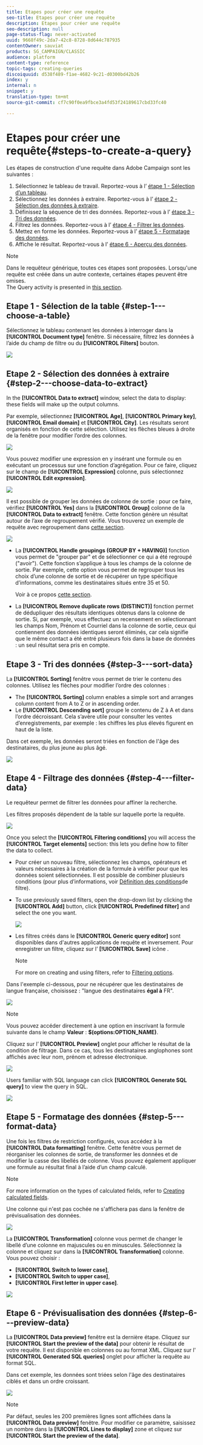 ```yaml
---
title: Etapes pour créer une requête
seo-title: Etapes pour créer une requête
description: Etapes pour créer une requête
seo-description: null
page-status-flag: never-activated
uuid: 9668f49c-2da7-42c8-8728-8d644c787935
contentOwner: sauviat
products: SG_CAMPAIGN/CLASSIC
audience: platform
content-type: reference
topic-tags: creating-queries
discoiquuid: d538f489-f1ae-4682-9c21-d0300bd42b26
index: y
internal: n
snippet: y
translation-type: tm+mt
source-git-commit: cf7c90f0ea9fbce3a4fd53f24189617cbd33fc40

---
```



# Etapes pour créer une requête{#steps-to-create-a-query}

Les étapes de construction d&#39;une requête dans Adobe Campaign sont les suivantes :

1. Sélectionnez le tableau de travail. Reportez-vous à l’ [étape 1 - Sélection d’un tableau](#step-1---choose-a-table).
1. Sélectionnez les données à extraire. Reportez-vous à l’ [étape 2 - Sélection des données à extraire](#step-2---choose-data-to-extract).
1. Définissez la séquence de tri des données. Reportez-vous à l’ [étape 3 - Tri des données](#step-3---sort-data).
1. Filtrez les données. Reportez-vous à l’ [étape 4 - Filtrer les données](#step-4---filter-data).
1. Mettez en forme les données. Reportez-vous à l’ [étape 5 - Formatage des données](#step-5---format-data).
1. Affiche le résultat. Reportez-vous à l’ [étape 6 - Aperçu des données](#step-6---preview-data).

>[!NOTE]
>
>Dans le requêteur générique, toutes ces étapes sont proposées. Lorsqu&#39;une requête est créée dans un autre contexte, certaines étapes peuvent être omises.\
>The Query activity is presented in [this section](../../workflow/using/query.md).

## Etape 1 - Sélection de la table {#step-1---choose-a-table}

Sélectionnez le tableau contenant les données à interroger dans la **[!UICONTROL Document type]** fenêtre. Si nécessaire, filtrez les données à l’aide du champ de filtre ou du **[!UICONTROL Filters]** bouton.

![](assets/query_editor_nveau_21.png)

## Etape 2 - Sélection des données à extraire {#step-2---choose-data-to-extract}

In the **[!UICONTROL Data to extract]** window, select the data to display: these fields will make up the output columns.

Par exemple, sélectionnez **[!UICONTROL Age]**, **[!UICONTROL Primary key]**, **[!UICONTROL Email domain]** et **[!UICONTROL City]**. Les résultats seront organisés en fonction de cette sélection. Utilisez les flèches bleues à droite de la fenêtre pour modifier l’ordre des colonnes.

![](assets/query_editor_nveau_01.png)

Vous pouvez modifier une expression en y insérant une formule ou en exécutant un processus sur une fonction d’agrégation. Pour ce faire, cliquez sur le champ de **[!UICONTROL Expression]** colonne, puis sélectionnez **[!UICONTROL Edit expression]**.

![](assets/query_editor_nveau_97.png)

Il est possible de grouper les données de colonne de sortie : pour ce faire, vérifiez **[!UICONTROL Yes]** dans la **[!UICONTROL Group]** colonne de la **[!UICONTROL Data to extract]** fenêtre. Cette fonction génère un résultat autour de l’axe de regroupement vérifié. Vous trouverez un exemple de requête avec regroupement dans [cette section](../../workflow/using/querying-delivery-information.md).

![](assets/query_editor_nveau_56.png)

* La **[!UICONTROL Handle groupings (GROUP BY + HAVING)]** fonction vous permet de &quot;grouper par&quot; et de sélectionner ce qui a été regroupé (&quot;avoir&quot;). Cette fonction s’applique à tous les champs de la colonne de sortie. Par exemple, cette option vous permet de regrouper tous les choix d’une colonne de sortie et de récupérer un type spécifique d’informations, comme les destinataires situés entre 35 et 50.

   Voir à ce propos [cette section](../../workflow/using/querying-using-grouping-management.md).

* La **[!UICONTROL Remove duplicate rows (DISTINCT)]** fonction permet de dédupliquer des résultats identiques obtenus dans la colonne de sortie. Si, par exemple, vous effectuez un recensement en sélectionnant les champs Nom, Prénom et Courriel dans la colonne de sortie, ceux qui contiennent des données identiques seront éliminés, car cela signifie que le même contact a été entré plusieurs fois dans la base de données : un seul résultat sera pris en compte.

## Etape 3 - Tri des données {#step-3---sort-data}

La **[!UICONTROL Sorting]** fenêtre vous permet de trier le contenu des colonnes. Utilisez les flèches pour modifier l’ordre des colonnes :

* The **[!UICONTROL Sorting]** column enables a simple sort and arranges column content from A to Z or in ascending order.
* Le **[!UICONTROL Descending sort]** groupe le contenu de Z à A et dans l’ordre décroissant. Cela s’avère utile pour consulter les ventes d’enregistrements, par exemple : les chiffres les plus élevés figurent en haut de la liste.

Dans cet exemple, les données seront triées en fonction de l&#39;âge des destinataires, du plus jeune au plus âgé.

![](assets/query_editor_nveau_57.png)

## Etape 4 - Filtrage des données {#step-4---filter-data}

Le requêteur permet de filtrer les données pour affiner la recherche.

Les filtres proposés dépendent de la table sur laquelle porte la requête.

![](assets/query_editor_nveau_09.png)

Once you select the **[!UICONTROL Filtering conditions]** you will access the **[!UICONTROL Target elements]** section: this lets you define how to filter the data to collect.

* Pour créer un nouveau filtre, sélectionnez les champs, opérateurs et valeurs nécessaires à la création de la formule à vérifier pour que les données soient sélectionnées. Il est possible de combiner plusieurs conditions (pour plus d’informations, voir [Définition des conditions](../../platform/using/defining-filter-conditions.md)de filtre).
* To use previously saved filters, open the drop-down list by clicking the **[!UICONTROL Add]** button, click **[!UICONTROL Predefined filter]** and select the one you want.

   ![](assets/query_editor_15.png)

* Les filtres créés dans le **[!UICONTROL Generic query editor]** sont disponibles dans d&#39;autres applications de requête et inversement. Pour enregistrer un filtre, cliquez sur l’ **[!UICONTROL Save]** icône .

   >[!NOTE]
   >
   >For more on creating and using filters, refer to [Filtering options](../../platform/using/filtering-options.md).

Dans l&#39;exemple ci-dessous, pour ne récupérer que les destinataires de langue française, choisissez : &quot;langue des destinataires **égal à** FR&quot;.

![](assets/query_editor_nveau_89.png)

>[!NOTE]
>
>Vous pouvez accéder directement à une option en inscrivant la formule suivante dans le champ **Valeur** : **$(options:OPTION_NAME)**.

Cliquez sur l’ **[!UICONTROL Preview]** onglet pour afficher le résultat de la condition de filtrage. Dans ce cas, tous les destinataires anglophones sont affichés avec leur nom, prénom et adresse électronique.

![](assets/query_editor_nveau_98.png)

Users familiar with SQL language can click **[!UICONTROL Generate SQL query]** to view the query in SQL.

![](assets/query_editor_nveau_99.png)

## Etape 5 - Formatage des données {#step-5---format-data}

Une fois les filtres de restriction configurés, vous accédez à la **[!UICONTROL Data formatting]** fenêtre. Cette fenêtre vous permet de réorganiser les colonnes de sortie, de transformer les données et de modifier la casse des libellés de colonne. Vous pouvez également appliquer une formule au résultat final à l’aide d’un champ calculé.

>[!NOTE]
>
>For more information on the types of calculated fields, refer to [Creating calculated fields](../../platform/using/defining-filter-conditions.md#creating-calculated-fields).

Une colonne qui n&#39;est pas cochée ne s&#39;affichera pas dans la fenêtre de prévisualisation des données.

![](assets/query_editor_nveau_10.png)

La **[!UICONTROL Transformation]** colonne vous permet de changer le libellé d’une colonne en majuscules ou en minuscules. Sélectionnez la colonne et cliquez sur dans la **[!UICONTROL Transformation]** colonne. Vous pouvez choisir :

* **[!UICONTROL Switch to lower case]**,
* **[!UICONTROL Switch to upper case]**,
* **[!UICONTROL First letter in upper case]**.

![](assets/query_editor_nveau_42.png)

## Etape 6 - Prévisualisation des données {#step-6---preview-data}

La **[!UICONTROL Data preview]** fenêtre est la dernière étape. Cliquez sur **[!UICONTROL Start the preview of the data]** pour obtenir le résultat de votre requête. Il est disponible en colonnes ou au format XML. Cliquez sur l&#39; **[!UICONTROL Generated SQL queries]** onglet pour afficher la requête au format SQL.

Dans cet exemple, les données sont triées selon l&#39;âge des destinataires ciblés et dans un ordre croissant.

![](assets/query_editor_nveau_11.png)

>[!NOTE]
>
>Par défaut, seules les 200 premières lignes sont affichées dans la **[!UICONTROL Data preview]** fenêtre. Pour modifier ce paramètre, saisissez un nombre dans la **[!UICONTROL Lines to display]** zone et cliquez sur **[!UICONTROL Start the preview of the data]**.


